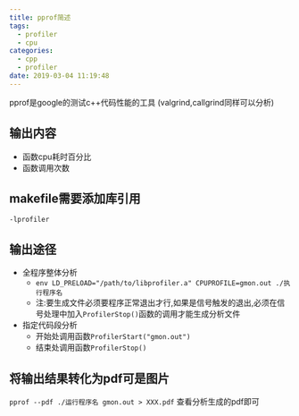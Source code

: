```yaml
---
title: pprof简述
tags:
  - profiler
  - cpu
categories:
  - cpp
  - profiler
date: 2019-03-04 11:19:48
---
```


pprof是google的测试c++代码性能的工具
(valgrind,callgrind同样可以分析)

## 输出内容

- 函数cpu耗时百分比
- 函数调用次数

## makefile需要添加库引用

`-lprofiler`

## 输出途径

- 全程序整体分析
	- `env LD_PRELOAD="/path/to/libprofiler.a" CPUPROFILE=gmon.out ./执行程序名`
	- 注:要生成文件必须要程序正常退出才行,如果是信号触发的退出,必须在信号处理中加入`ProfilerStop()`函数的调用才能生成分析文件
- 指定代码段分析
	- 开始处调用函数`ProfilerStart("gmon.out")`
	- 结束处调用函数`ProfilerStop()`

## 将输出结果转化为pdf可是图片

`pprof --pdf ./运行程序名 gmon.out > XXX.pdf`
查看分析生成的pdf即可
